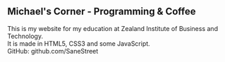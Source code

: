 ## Michael's Corner - Programming & Coffee ##

This is my website for my education at Zealand Institute of Business and Technology. <br />
It is made in HTML5, CSS3 and some JavaScript. <br />
GitHub: github.com/SaneStreet <br />
